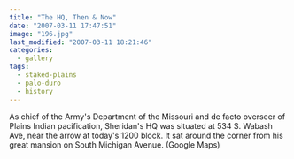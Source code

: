 ```yaml
---
title: "The HQ, Then & Now"
date: "2007-03-11 17:47:51"
image: "196.jpg"
last_modified: "2007-03-11 18:21:46"
categories:
  - gallery
tags:
  - staked-plains
  - palo-duro
  - history  
---
```


As chief of the Army's Department of the Missouri and de facto overseer of Plains Indian pacification, Sheridan's HQ was situated at 534 S. Wabash Ave, near the arrow at today's 1200 block. It sat around the corner from his great mansion on South Michigan Avenue. (Google Maps)
